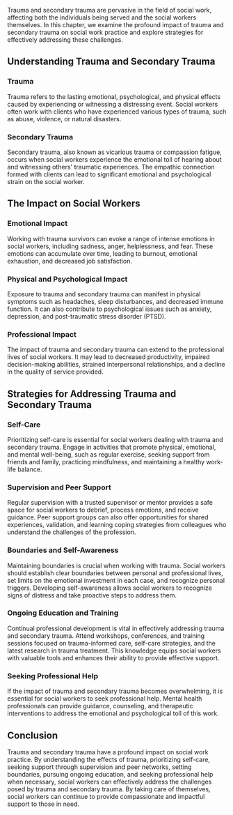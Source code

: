 
Trauma and secondary trauma are pervasive in the field of social work, affecting both the individuals being served and the social workers themselves. In this chapter, we examine the profound impact of trauma and secondary trauma on social work practice and explore strategies for effectively addressing these challenges.

Understanding Trauma and Secondary Trauma
-----------------------------------------

### Trauma

Trauma refers to the lasting emotional, psychological, and physical effects caused by experiencing or witnessing a distressing event. Social workers often work with clients who have experienced various types of trauma, such as abuse, violence, or natural disasters.

### Secondary Trauma

Secondary trauma, also known as vicarious trauma or compassion fatigue, occurs when social workers experience the emotional toll of hearing about and witnessing others' traumatic experiences. The empathic connection formed with clients can lead to significant emotional and psychological strain on the social worker.

The Impact on Social Workers
----------------------------

### Emotional Impact

Working with trauma survivors can evoke a range of intense emotions in social workers, including sadness, anger, helplessness, and fear. These emotions can accumulate over time, leading to burnout, emotional exhaustion, and decreased job satisfaction.

### Physical and Psychological Impact

Exposure to trauma and secondary trauma can manifest in physical symptoms such as headaches, sleep disturbances, and decreased immune function. It can also contribute to psychological issues such as anxiety, depression, and post-traumatic stress disorder (PTSD).

### Professional Impact

The impact of trauma and secondary trauma can extend to the professional lives of social workers. It may lead to decreased productivity, impaired decision-making abilities, strained interpersonal relationships, and a decline in the quality of service provided.

Strategies for Addressing Trauma and Secondary Trauma
-----------------------------------------------------

### Self-Care

Prioritizing self-care is essential for social workers dealing with trauma and secondary trauma. Engage in activities that promote physical, emotional, and mental well-being, such as regular exercise, seeking support from friends and family, practicing mindfulness, and maintaining a healthy work-life balance.

### Supervision and Peer Support

Regular supervision with a trusted supervisor or mentor provides a safe space for social workers to debrief, process emotions, and receive guidance. Peer support groups can also offer opportunities for shared experiences, validation, and learning coping strategies from colleagues who understand the challenges of the profession.

### Boundaries and Self-Awareness

Maintaining boundaries is crucial when working with trauma. Social workers should establish clear boundaries between personal and professional lives, set limits on the emotional investment in each case, and recognize personal triggers. Developing self-awareness allows social workers to recognize signs of distress and take proactive steps to address them.

### Ongoing Education and Training

Continual professional development is vital in effectively addressing trauma and secondary trauma. Attend workshops, conferences, and training sessions focused on trauma-informed care, self-care strategies, and the latest research in trauma treatment. This knowledge equips social workers with valuable tools and enhances their ability to provide effective support.

### Seeking Professional Help

If the impact of trauma and secondary trauma becomes overwhelming, it is essential for social workers to seek professional help. Mental health professionals can provide guidance, counseling, and therapeutic interventions to address the emotional and psychological toll of this work.

Conclusion
----------

Trauma and secondary trauma have a profound impact on social work practice. By understanding the effects of trauma, prioritizing self-care, seeking support through supervision and peer networks, setting boundaries, pursuing ongoing education, and seeking professional help when necessary, social workers can effectively address the challenges posed by trauma and secondary trauma. By taking care of themselves, social workers can continue to provide compassionate and impactful support to those in need.
